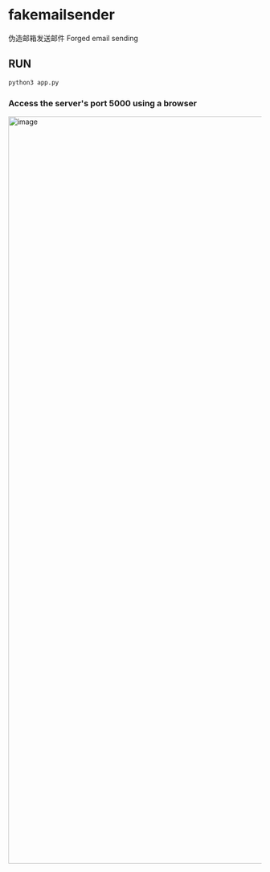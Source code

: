# fakemailsender
伪造邮箱发送邮件
Forged email sending

## RUN
```bash
python3 app.py
```
### Access the server's port 5000 using a browser
<img width="2250" height="1485" alt="image" src="https://github.com/user-attachments/assets/9cfe60eb-0ae2-4b72-87b7-ddfae071ca1e" />
